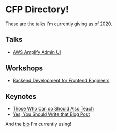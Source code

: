# CFP Directory!

These are the talks I'm currently giving as of 2020. 

## Talks

- [AWS Amplify Admin UI](admin-ui.md)

## Workshops

- [Backend Development for Frontend Engineers](backend-on-aws-for-frontend-devs.md)

## Keynotes

- [Those Who Can do Should Also Teach](those-who-can-do-should-also-teach.md)
- [Yes, You Should Write that Blog Post](yes-you-should-write-that-blog-post.md)

And the [bio](./bio/bio.md) I'm currently using!

